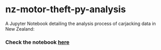 # nz-motor-theft-py-analysis
 A Jupyter Notebook detailing the analysis process of carjacking data in New Zealand: <br>
 ### Check the notebook [here](https://github.com/khaled-mehizel/nz-motor-theft-py-analysis/blob/main/nz-carjacking-nb.ipynb)
